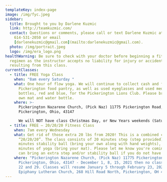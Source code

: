 ```yaml
---
templateKey: index-page
image: /img/fyc.jpeg
sidebar:
  title: Brought to you by Darlene Kuzmic
  link: http://teamkuzmic.com/
  contact: Questions or comments, please call or text Darlene Kuzmic at
    614-531-2050 or email
    [darlenekuzmic@gmail.com](mailto:darlenekuzmic@gmail.com).
  photo: /img/portrait.jpeg
  logo: /img/era_logo.png
healthWarning: Be sure to check with your doctor before beginning a fitness
  regimen as the instructor accepts no liability for injury or accidents
  resulting from this class.
currentClasses:
  - title: FREE Yoga Class
    when: "8am every Saturday "
    what: One hour of flow yoga. We will continue to collect cash and food for the
      Pickerington food pantry, as well as used eyeglasses and used medicine
      bottles, red and blue, for the Pickerington Lions Club. Please bring your
      own mat and water bottle.
    where: >-
      Pickerington Nazarene Church, (Pick Naz) 11775 Pickerington Road,
      Pickerington, Ohio, 43147

      We will NOT have class Christmas Day, or New Years weekends (Saturday, December 25, 2021, and January 1, 2022). Then we will have class at Epiphany Lutheran, 268 Hill Road North, Pickerington, OH 43147 from January 8 through February 26, 2022. 
  - title: FREE – 20/20/20 Fitness Class
    when: 7am every Wednesday
    what: Get rid of those extra 20 lbs from 2020! This is a combined class called
      “20/20/20”. The class consists of 20 minutes step (step provided), 20
      minutes stability ball (bring your own along with hand weights), and 20
      minutes of yoga (bring your mat). Please let me know you're coming so I
      can bring an extra step and/or stability ball if you do not have one.
    where: "Pickerington Nazarene Church, (Pick Naz) 11775 Pickerington Road,
      Pickerington, Ohio, 43147 - December 1, 8, 15, 2021 then no class December
      22 and 29. Classes will resume January 5 through February 23, 2022 at
      Epiphany Lutheran Church, 268 Hill Road North, Pickerington, OH 43147. "
---
```


